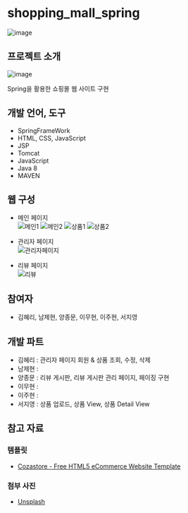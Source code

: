 # shopping_mall_spring

![image](https://user-images.githubusercontent.com/57383657/118607869-09d83680-b7f4-11eb-9732-d39a6df1624c.png)

## 프로젝트 소개
![image](https://user-images.githubusercontent.com/57383657/118608683-ee216000-b7f4-11eb-9aaa-81d213a6596f.png)

Spring을 활용한 쇼핑몰 웹 사이트 구현

## 개발 언어, 도구
- SpringFrameWork
- HTML, CSS, JavaScript
- JSP
- Tomcat
- JavaScript
- Java 8
- MAVEN

## 웹 구성
- 메인 페이지<br>
![메인1](https://user-images.githubusercontent.com/57383657/118613122-6853e380-b7f9-11eb-8ed0-7289ce3c0ff7.gif)
![메인2](https://user-images.githubusercontent.com/57383657/118613131-6a1da700-b7f9-11eb-8381-f6b939a42f5f.gif)
![상품1](https://user-images.githubusercontent.com/57383657/118613155-71dd4b80-b7f9-11eb-8ee8-676230a11294.gif)
![상품2](https://user-images.githubusercontent.com/57383657/118613163-74d83c00-b7f9-11eb-83e0-f96dba186eca.gif)

- 관리자 페이지<br>
![관리자페이지](https://user-images.githubusercontent.com/57383657/118613193-7a358680-b7f9-11eb-9821-88b60f2a0f99.gif)

- 리뷰 페이지<br>
![리뷰](https://user-images.githubusercontent.com/57383657/118613183-77d32c80-b7f9-11eb-8e78-0b724be4d86e.gif)


## 참여자
- 김혜리, 남제현, 양종문, 이무현, 이주현, 서지영

## 개발 파트
- 김혜리 : 관리자 페이지 회원 & 상품 조회, 수정, 삭제
- 남제현 :
- 양종문 : 리뷰 게시판, 리뷰 게시판 관리 페이지, 페이징 구현
- 이무현 :
- 이주현 :
- 서지영 : 상품 업로드, 상품 View, 상품 Detail View

## 참고 자료

### 템플릿
- [Cozastore - Free HTML5 eCommerce Website Template](https://themewagon.com/themes/free-html5-ecommerce-website-template/)

### 첨부 사진
- [Unsplash](https://unsplash.com/)

